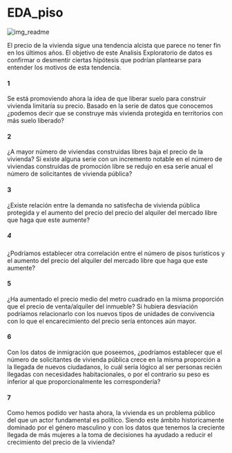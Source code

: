 # EDA_piso
![img_readme](https://github.com/user-attachments/assets/5e7f1e0e-6b73-4b81-815b-b2af6bcfb690)


El precio de la vivienda sigue una tendencia alcista que parece no tener fin en los últimos años.
El objetivo de este Analisis Exploratorio de datos es confirmar o desmentir ciertas hipótesis que podrían plantearse para entender los motivos de esta tendencia.

#### 1
Se está promoviendo ahora la idea de que liberar suelo para construir vivienda limitaría su precio. Basado en la serie de datos que conocemos ¿podemos decir que se construye más vivienda protegida en territorios con más suelo liberado?

#### 2
¿A mayor número de viviendas construidas libres baja el precio de la vivienda? Si existe alguna serie con un incremento notable en el número de viviendas construidas de promoción libre se redujo en esa serie anual el número de solicitantes de vivienda pública?

#### 3
¿Existe relación entre la demanda no satisfecha de vivienda pública protegida y el aumento del precio del precio del alquiler del mercado libre que haga que este aumente?

##### 4
¿Podríamos establecer otra correlación entre el número de pisos turísticos y el aumento del precio del alquiler del mercado libre que haga que este aumente?

#### 5
¿Ha aumentado el precio medio del metro cuadrado en la misma proporción que el precio de venta/alquiler del inmueble? Si hubiera desviación podríamos relacionarlo con los nuevos tipos de unidades de convivencia con lo que el encarecimiento del precio sería entonces aún mayor.

#### 6
Con los datos de inmigración que poseemos, ¿podríamos establecer que el número de solicitantes de vivienda pública crece en la misma proporción a la llegada de nuevos ciudadanos, lo cuál sería lógico al ser personas recién llegadas con necesidades habitacionales, o por el contrario su peso es inferior al que proporcionalmente les correspondería?

#### 7 
Como hemos podido ver hasta ahora, la vivienda es un problema público del que un actor fundamental es político. Siendo este ámbito historicamente dominado por el género masculino y con los datos que tenemos la creciente llegada de más mujeres a la toma de decisiones ha ayudado a reducir el crecimiento del precio de la vivienda?

